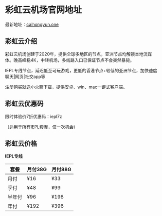# 彩虹云机场官网地址

最新地址：[caihongyun.one](https://cc1.caihongyun.one/#/register?code=3jWAUNFg)

## 彩虹云介绍

彩虹云机场创建于2020年，提供全球多地区的节点，亚洲节点均解锁本地流媒体。晚高峰稳4K，中转机场，多线路入口已保证节点不会突然暴毙。

IEPL专线节点，延迟低至可玩游戏，更低的香港节点+较低的亚洲节点，加快速度 聊天|网页|社交app等

注册购买就送小火箭下载，提供安卓、win、mac一键式客户端。

## 彩虹云优惠码

限时体验价7折优惠码：iepl7z

（适用于所有IEPL套餐，仅一次机会）

## 彩虹云价格

**IEPL专线**

|套餐|月付38G|月付88G|
|----|----|----|
|月付|¥16|¥33|
|季付|¥48|¥99|
|半年付|¥96|¥198|
|年付|¥192|¥396|

